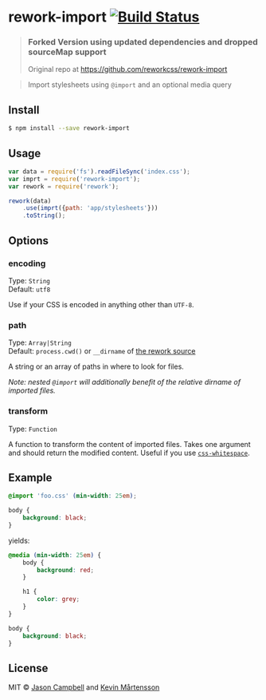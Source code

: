 # rework-import [![Build Status](http://img.shields.io/travis/reworkcss/rework-import.svg?style=flat)](https://travis-ci.org/reworkcss/rework-import)

> ### Forked Version using updated dependencies and dropped sourceMap support
> Original repo at https://github.com/reworkcss/rework-import

> Import stylesheets using `@import` and an optional media query


## Install

```bash
$ npm install --save rework-import
```


## Usage

```js
var data = require('fs').readFileSync('index.css');
var imprt = require('rework-import');
var rework = require('rework');

rework(data)
	.use(imprt({path: 'app/stylesheets'}))
	.toString();
```


## Options

### encoding

Type: `String`  
Default: `utf8`

Use if your CSS is encoded in anything other than `UTF-8`.

### path

Type: `Array|String`  
Default: `process.cwd()` or `__dirname` of [the rework source](https://github.com/reworkcss/css#cssparsecode-options)

A string or an array of paths in where to look for files.

_Note: nested `@import` will additionally benefit of the relative dirname of imported files._

### transform

Type: `Function`  

A function to transform the content of imported files. Takes one argument and should return the modified content. Useful if you use [`css-whitespace`](https://github.com/reworkcss/css-whitespace).


## Example

```css
@import 'foo.css' (min-width: 25em);

body {
	background: black;
}
```

yields:

```css
@media (min-width: 25em) {
	body {
		background: red;
	}

	h1 {
		color: grey;
	}
}

body {
	background: black;
}
```


## License

MIT © [Jason Campbell](https://github.com/jxson) and [Kevin Mårtensson](http://github.com/kevva)
